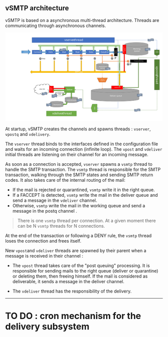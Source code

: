 ## vSMTP architecture

vSMTP is based on a asynchronous multi-thread architecture. Threads are communicating through asynchronous channels.

![Architecture](../assets/images/vSMTP-arch-v0.8.5.svg)

At startup, vSMTP creates the channels and spawns threads : `vserver`, `vpostq` and `vdelivery`.

The `vserver` thread binds to the interfaces defined in the configuration file and waits for an incoming connection (infinite loop). The `vpost` and `vdeliver` initial threads are listening on their channel for an incoming message.

As soon as a connection is accepted, `vserver` spawns a `vsmtp` thread to handle the SMTP transaction. The `vsmtp` thread is responsible for the SMTP transaction, walking through the SMTP states and sending SMTP return codes. It also takes care of the internal routing of the mail:

- If the mail is rejected or quarantined, `vsmtp` write it in the right queue.
- If a FACCEPT is detected, `vsmtp` write the mail in the deliver queue and send a message in the `vdeliver` channel.
- Otherwise, `vsmtp` write the mail in the working queue and send a message in the postq channel .

> There is one `vsmtp` thread per connection. At a given moment there can be N `vsmtp` threads for N connections.

At the end of the transaction or following a DENY rule, the `vsmtp` thread loses the connection and frees itself.

New `vpost`and `vdeliver` threads are spawned by their parent when a message is received in their channel :

- The `vpost` thread takes care of the "post queuing" processing. It is responsible for sending mails to the right queue (deliver or quarantine) or deleting them, then freeing himself. If the mail is considered as deliverable, it sends a message in the deliver channel.

- The `vdeliver` thread has the responsibility of the delivery.

---

# TO DO : cron mechanism for the delivery subsystem
